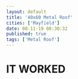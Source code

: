 ```yaml
---
layout: default
title: '40x60 Metal Roof'
cities: ['Mayfield']
date: 08-11-19 08:30:32
published: true
tags: ['Metal Roof']
---
```


<h1>IT WORKED</h1>
